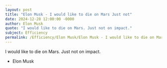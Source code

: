 ```yaml
---
layout: post
title: "Elon Musk - I would like to die on Mars Just not"
date: 2024-12-28 12:00:00 -0000
author: Elon Musk
quote: "I would like to die on Mars. Just not on impact."
subject: Efficiency
permalink: /Efficiency/Elon Musk/Elon Musk - I would like to die on Mars Just not
---
```


I would like to die on Mars. Just not on impact.

- Elon Musk
